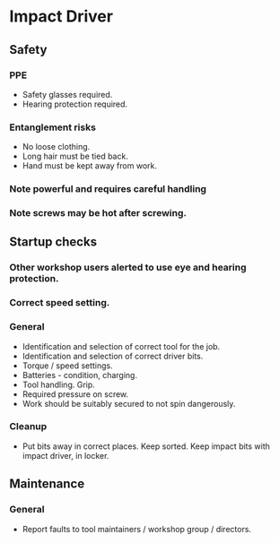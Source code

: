 # Impact Driver

## Safety
### PPE
 * Safety glasses required.
 * Hearing protection required.

### Entanglement risks
 * No loose clothing.
 * Long hair must be tied back.
 * Hand must be kept away from work.

### Note powerful and requires careful handling
### Note screws may be hot after screwing.

## Startup checks
### Other workshop users alerted to use eye and hearing protection.
### Correct speed setting.

### General
 * Identification and selection of correct tool for the job.
 * Identification and selection of correct driver bits.
 * Torque / speed settings.
 * Batteries - condition, charging.
 * Tool handling. Grip.
 * Required pressure on screw.
 * Work should be suitably secured to not spin dangerously.

### Cleanup
 * Put bits away in correct places. Keep sorted. Keep impact bits with impact driver, in locker.

## Maintenance
### General
 * Report faults to tool maintainers / workshop group / directors.
